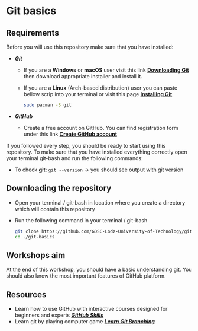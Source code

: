 # Git basics

## Requirements

Before you will use this repository make sure that you have installed:

- **_Git_**

  - If you are a **Windows** or **macOS** user visit this link **[Downloading Git](https://git-scm.com/download)**
    then download appropriate installer and install it.
  - If you are a **Linux** (Arch-based distribution) user you can paste bellow scrip into your terminal or visit this
    page **[Installing Git](https://git-scm.com/download/linux)**

    ```bash
    sudo pacman -S git
    ```

- **_GitHub_**

  - Create a free account on GitHub. You can find registration form under this
    link **[Create GitHub account](https://github.com/signup?ref_cta=Sign+up&ref_loc=header+logged+out&ref_page=%2F&source=header-home)**

If you followed every step, you should be ready to start using this repository. To make sure that you have installed
everything correctly open your terminal git-bash and run the following commands:

- To check **git**: `git --version` → you should see output with git version

## Downloading the repository

- Open your terminal / git-bash in location where you create a directory which will contain this repository
- Run the following command in your terminal / git-bash

  ```bash
  git clone https://github.com/GDSC-Lodz-University-of-Technology/git-basics.git
  cd ./git-basics
  ```

## Workshops aim

At the end of this workshop, you should have a basic understanding git.
You should also know the most important features of GitHub platform. 

## Resources

- Learn how to use GitHub with interactive courses designed for beginners and experts **_[GitHub Skills](https://skills.github.com/)_**
- Learn git by playing computer game **_[Learn Git Branching](https://learngitbranching.js.org/)_**
